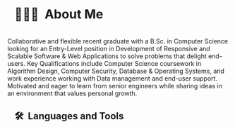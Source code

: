 <p>
  
</p>

 
 <h1 id="🤝--About-Me" style="position:relative;"><a href="#%F0%9F%A4%9D--About-Me" aria-label="🤝 About-Me permalink" class="anchor before"><svg aria-hidden="true" focusable="false" height="16" version="1.1" viewBox="0 0 16 16" width="16"><path fill-rule="evenodd" ></path></svg></a>👨🏻‍💻 &nbsp;About Me</h1>
 

  <br>   Collaborative and flexible recent graduate with a B.Sc. in Computer Science looking for an Entry-Level position in Development of Responsive and Scalable Software & Web Applications to solve problems that delight end-users. Key Qualifications include Computer Science coursework in Algorithm Design, Computer Security, Database & Operating Systems, and work experience working with Data management and end-user support. Motivated and eager to learn from senior engineers while sharing ideas in an environment that values personal growth.

  
  




<h2 id="--Languages-and-Tools" style="position:relative;"><a href="#--Languages-and-Tools" aria-label="  Languages-and-Tools permalink" class="anchor before"><svg aria-hidden="true" focusable="false" height="16" version="1.1" viewBox="0 0 16 16" width="16"><path fill-rule="evenodd"></path></svg></a>🛠 &nbsp;Languages and Tools</h2>








  






